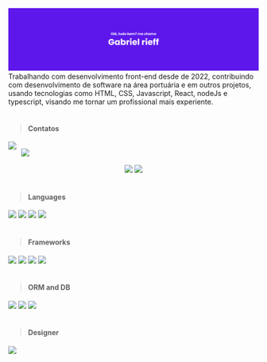 <img src="./banner.png">

<br>
<div>Trabalhando com desenvolvimento front-end desde de 2022, contribuindo com
desenvolvimento de software na área portuária e em outros projetos, usando
tecnologias como HTML, CSS, Javascript, React, nodeJs e typescript, visando me
tornar um profissional mais experiente.</div>
<br>

> #### Contatos

<div style="display: flex; gap: 10px">
<a href = "mailto:gabrielrieff1@gmail.com"> <img src="https://img.shields.io/badge/Gmail-D14836?style=for-the-badge&logo=gmail&logoColor=white" target="_blank"></a>

<a href="https://www.linkedin.com/in/gabriel-rieff/" target="_blank"><img src="https://img.shields.io/badge/-LinkedIn-%230077B5?style=for-the-badge&logo=linkedin&logoColor=white"  target="_blank"></a>

</div>

<div align="center">
    <img width=40% src="https://github-readme-stats.vercel.app/api/top-langs?username=gabrielrieff&theme=radical&show_icons=true&locale=en&layout=compact"/>
    <img src="https://github-profile-summary-cards.vercel.app/api/cards/profile-details?username=gabrielrieff&theme=radical&show_icons=true&locale=en&layout=compact"/>
</div>
<br>

> #### Languages

<div >
<img src="https://img.shields.io/badge/TypeScript-007ACC?style=for-the-badge&logo=typescript&logoColor=white" target="_blank">
<img src="https://img.shields.io/badge/JavaScript-323330?style=for-the-badge&logo=javascript&logoColor=F7DF1E" target="_blank">
<img src="https://img.shields.io/badge/CSS3-1572B6?style=for-the-badge&logo=css3&logoColor=white" target="_blank">
<img src="https://img.shields.io/badge/HTML5-E34F26?style=for-the-badge&logo=html5&logoColor=white" target="_blank">
</div>
<br>

> #### Frameworks

<div>
<img src="https://img.shields.io/badge/next%20js-000000?style=for-the-badge&logo=nextdotjs&logoColor=white" target="_blank">
<img src="https://img.shields.io/badge/Node%20js-339933?style=for-the-badge&logo=nodedotjs&logoColor=white" target="_blank">
<img src="https://img.shields.io/badge/React-20232A?style=for-the-badge&logo=react&logoColor=61DAFB" target="_blank">
<img src="https://img.shields.io/badge/Tailwind_CSS-38B2AC?style=for-the-badge&logo=tailwind-css&logoColor=white" target="_blank">
</div>
<br>

> #### ORM and DB

<div>
<img src="https://img.shields.io/badge/Prisma-3982CE?style=for-the-badge&logo=Prisma&logoColor=white" target="_blank">
<img src="https://img.shields.io/badge/PostgreSQL-316192?style=for-the-badge&logo=postgresql&logoColor=white" target="_blank">
<img src="https://img.shields.io/badge/MySQL-005C84?style=for-the-badge&logo=mysql&logoColor=white" target="_blank">
</div>
<br>

> #### Designer

<div>
<img src="https://img.shields.io/badge/Figma-F24E1E?style=for-the-badge&logo=figma&logoColor=white" target="_blank">
</div>
<br>
